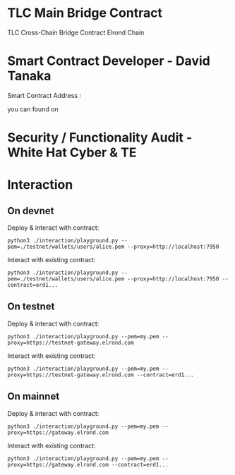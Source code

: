 # TLC Main Bridge Contract

TLC Cross-Chain Bridge Contract Elrond Chain

# Smart Contract Developer - David Tanaka
Smart Contract Address : 

you can found on 

# Security / Functionality Audit - White Hat Cyber & TE





# Interaction

## On devnet

Deploy & interact with contract:

```
python3 ./interaction/playground.py --pem=./testnet/wallets/users/alice.pem --proxy=http://localhost:7950
```

Interact with existing contract:

```
python3 ./interaction/playground.py --pem=./testnet/wallets/users/alice.pem --proxy=http://localhost:7950 --contract=erd1...
```

## On testnet

Deploy & interact with contract:

```
python3 ./interaction/playground.py --pem=my.pem --proxy=https://testnet-gateway.elrond.com
```

Interact with existing contract:

```
python3 ./interaction/playground.py --pem=my.pem --proxy=https://testnet-gateway.elrond.com --contract=erd1...
```
## On mainnet

Deploy & interact with contract:

```
python3 ./interaction/playground.py --pem=my.pem --proxy=https://gateway.elrond.com
```

Interact with existing contract:

```
python3 ./interaction/playground.py --pem=my.pem --proxy=https://gateway.elrond.com --contract=erd1...
